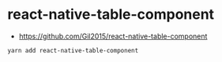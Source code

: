 # react-native-table-component #

* https://github.com/Gil2015/react-native-table-component

```
yarn add react-native-table-component
```
